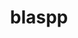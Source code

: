 ---
title: "blaspp"
layout: cache
categories: [package, develop]
meta: {"compilers": ["cce@18.0.0", "gcc@11.4.0", "intel-oneapi-compilers@2025.1.0"], "num_specs": 60, "num_specs_by_stack": {"e4s": 34, "e4s-cray-rhel": 6, "e4s-neoverse-v2": 12, "e4s-oneapi": 8, "root": 60}, "oss": ["rhel8", "ubuntu22.04"], "platforms": ["linux"], "stacks": ["e4s", "e4s-cray-rhel", "e4s-neoverse-v2", "e4s-oneapi", "root"], "targets": ["neoverse_v2", "x86_64_v3"], "versions": ["2024.10.26"]}
spec_details: [{"compiler": "gcc@11.4.0", "hash": "35wrrzaomzu6i3cevbpk73lvqcfwolpf", "os": "ubuntu22.04", "platform": "linux", "size": "-", "stacks": ["e4s-neoverse-v2", "root"], "target": "neoverse_v2", "variants": ["build_system=cmake", "build_type=Release", "+cuda", "cuda_arch:=90", "generator=make", "~ipo", "+openmp", "~rocm", "+shared", "~sycl"], "versions": ["2024.10.26"]}, {"compiler": "gcc@11.4.0", "hash": "3fvup4mdd2mkfzab3dqwmlcnxmqhn2fb", "os": "ubuntu22.04", "platform": "linux", "size": "-", "stacks": ["e4s", "root"], "target": "x86_64_v3", "variants": ["amdgpu_target:=gfx90a", "build_system=cmake", "build_type=Release", "~cuda", "generator=make", "~ipo", "+openmp", "+rocm", "+shared", "~sycl"], "versions": ["2024.10.26"]}, {"compiler": "gcc@11.4.0", "hash": "3hxftmh4bc2h4j2xsoxowr7mdjemp3nv", "os": "ubuntu22.04", "platform": "linux", "size": "-", "stacks": ["e4s", "root"], "target": "x86_64_v3", "variants": ["amdgpu_target:=gfx90a", "build_system=cmake", "build_type=Release", "~cuda", "generator=make", "~ipo", "+openmp", "+rocm", "+shared", "~sycl"], "versions": ["2024.10.26"]}, {"compiler": "gcc@11.4.0", "hash": "5hagsfjysb7sof6ip6gk2uscgs7yspre", "os": "ubuntu22.04", "platform": "linux", "size": "-", "stacks": ["e4s", "root"], "target": "x86_64_v3", "variants": ["amdgpu_target:=gfx90a", "build_system=cmake", "build_type=Release", "~cuda", "generator=make", "~ipo", "+openmp", "+rocm", "+shared", "~sycl"], "versions": ["2024.10.26"]}, {"compiler": "gcc@11.4.0", "hash": "5ss75cc6jyktspwifc7uzgfey6l5mdxp", "os": "ubuntu22.04", "platform": "linux", "size": "-", "stacks": ["e4s", "root"], "target": "x86_64_v3", "variants": ["build_system=cmake", "build_type=Release", "+cuda", "cuda_arch:=80", "generator=make", "~ipo", "+openmp", "~rocm", "+shared", "~sycl"], "versions": ["2024.10.26"]}, {"compiler": "gcc@11.4.0", "hash": "5xijdgamnscqsgyrggpb3s3hory5koey", "os": "ubuntu22.04", "platform": "linux", "size": "-", "stacks": ["e4s", "root"], "target": "x86_64_v3", "variants": ["amdgpu_target:=gfx90a", "build_system=cmake", "build_type=Release", "~cuda", "generator=make", "~ipo", "+openmp", "+rocm", "+shared", "~sycl"], "versions": ["2024.10.26"]}, {"compiler": "gcc@11.4.0", "hash": "6nbt525eqv6lbo5f6wc7emfnge6oc6l7", "os": "ubuntu22.04", "platform": "linux", "size": "-", "stacks": ["e4s", "root"], "target": "x86_64_v3", "variants": ["build_system=cmake", "build_type=Release", "~cuda", "generator=make", "~ipo", "+openmp", "~rocm", "+shared", "~sycl"], "versions": ["2024.10.26"]}, {"compiler": "cce@18.0.0", "hash": "6y6fwjgemzzwpj3gge6ei43wimnlzvvv", "os": "rhel8", "platform": "linux", "size": "-", "stacks": ["e4s-cray-rhel", "root"], "target": "x86_64_v3", "variants": ["build_system=cmake", "build_type=Release", "~cuda", "generator=make", "~ipo", "+openmp", "~rocm", "+shared", "~sycl"], "versions": ["2024.10.26"]}, {"compiler": "gcc@11.4.0", "hash": "7e633nsyeuamyxpxidhgjdk6yutttnqt", "os": "ubuntu22.04", "platform": "linux", "size": "-", "stacks": ["e4s", "root"], "target": "x86_64_v3", "variants": ["amdgpu_target:=gfx90a", "build_system=cmake", "build_type=Release", "~cuda", "generator=make", "~ipo", "+openmp", "+rocm", "+shared", "~sycl"], "versions": ["2024.10.26"]}, {"compiler": "intel-oneapi-compilers@2025.1.0", "hash": "a2yp3unqbcicbcchvchi3zv3wvpg7ydp", "os": "ubuntu22.04", "platform": "linux", "size": "-", "stacks": ["e4s-oneapi", "root"], "target": "x86_64_v3", "variants": ["build_system=cmake", "build_type=Release", "~cuda", "generator=make", "~ipo", "+openmp", "~rocm", "+shared", "~sycl"], "versions": ["2024.10.26"]}, {"compiler": "gcc@11.4.0", "hash": "afw33rij6tulx4a6obcarpbebt4mls5s", "os": "ubuntu22.04", "platform": "linux", "size": "-", "stacks": ["e4s-neoverse-v2", "root"], "target": "neoverse_v2", "variants": ["build_system=cmake", "build_type=Release", "~cuda", "generator=make", "~ipo", "+openmp", "~rocm", "+shared", "~sycl"], "versions": ["2024.10.26"]}, {"compiler": "gcc@11.4.0", "hash": "bby6qrnifbxqsvj77le4rtrueuqmktxo", "os": "ubuntu22.04", "platform": "linux", "size": "-", "stacks": ["e4s", "root"], "target": "x86_64_v3", "variants": ["build_system=cmake", "build_type=Release", "+cuda", "cuda_arch:=90", "generator=make", "~ipo", "+openmp", "~rocm", "+shared", "~sycl"], "versions": ["2024.10.26"]}, {"compiler": "intel-oneapi-compilers@2025.1.0", "hash": "bytfvpfojsf5pikqhqk2mxp4pk72gfpl", "os": "ubuntu22.04", "platform": "linux", "size": "-", "stacks": ["e4s-oneapi", "root"], "target": "x86_64_v3", "variants": ["build_system=cmake", "build_type=Release", "~cuda", "generator=make", "~ipo", "+openmp", "~rocm", "+shared", "~sycl"], "versions": ["2024.10.26"]}, {"compiler": "gcc@11.4.0", "hash": "cebsp4nenk2a7vkzlg4sio3dqoqr5dj2", "os": "ubuntu22.04", "platform": "linux", "size": "-", "stacks": ["e4s", "root"], "target": "x86_64_v3", "variants": ["build_system=cmake", "build_type=Release", "+cuda", "cuda_arch:=80", "generator=make", "~ipo", "+openmp", "~rocm", "+shared", "~sycl"], "versions": ["2024.10.26"]}, {"compiler": "intel-oneapi-compilers@2025.1.0", "hash": "didp66mk7kpl6ljz32zg6rosbar3obvk", "os": "ubuntu22.04", "platform": "linux", "size": "-", "stacks": ["e4s-oneapi", "root"], "target": "x86_64_v3", "variants": ["build_system=cmake", "build_type=Release", "~cuda", "generator=make", "~ipo", "+openmp", "~rocm", "+shared", "~sycl"], "versions": ["2024.10.26"]}, {"compiler": "gcc@11.4.0", "hash": "dreie4csslgii33wsze7a3q4gyh5grna", "os": "ubuntu22.04", "platform": "linux", "size": "-", "stacks": ["e4s-neoverse-v2", "root"], "target": "neoverse_v2", "variants": ["build_system=cmake", "build_type=Release", "~cuda", "generator=make", "~ipo", "+openmp", "~rocm", "+shared", "~sycl"], "versions": ["2024.10.26"]}, {"compiler": "gcc@11.4.0", "hash": "edtwiz4ws32mosp2jlouvzwdx3zx4zm2", "os": "ubuntu22.04", "platform": "linux", "size": "-", "stacks": ["e4s-neoverse-v2", "root"], "target": "neoverse_v2", "variants": ["build_system=cmake", "build_type=Release", "+cuda", "cuda_arch:=90", "generator=make", "~ipo", "+openmp", "~rocm", "+shared", "~sycl"], "versions": ["2024.10.26"]}, {"compiler": "gcc@11.4.0", "hash": "fws4z4vbtfbu3lx6q4qlmeniazcumu5w", "os": "ubuntu22.04", "platform": "linux", "size": "-", "stacks": ["e4s-neoverse-v2", "root"], "target": "neoverse_v2", "variants": ["build_system=cmake", "build_type=Release", "~cuda", "generator=make", "~ipo", "+openmp", "~rocm", "+shared", "~sycl"], "versions": ["2024.10.26"]}, {"compiler": "cce@18.0.0", "hash": "gc5tcot4usfmrsjwg6inr4gocopqil2o", "os": "rhel8", "platform": "linux", "size": "-", "stacks": ["e4s-cray-rhel", "root"], "target": "x86_64_v3", "variants": ["build_system=cmake", "build_type=Release", "~cuda", "generator=make", "~ipo", "+openmp", "~rocm", "+shared", "~sycl"], "versions": ["2024.10.26"]}, {"compiler": "gcc@11.4.0", "hash": "gf4esvbhi6hgup44ivdvfiezsdzbc2h3", "os": "ubuntu22.04", "platform": "linux", "size": "-", "stacks": ["e4s-neoverse-v2", "root"], "target": "neoverse_v2", "variants": ["build_system=cmake", "build_type=Release", "+cuda", "cuda_arch:=90", "generator=make", "~ipo", "+openmp", "~rocm", "+shared", "~sycl"], "versions": ["2024.10.26"]}, {"compiler": "gcc@11.4.0", "hash": "gziqjyjmenaohkitz73zij4c6rissebt", "os": "ubuntu22.04", "platform": "linux", "size": "-", "stacks": ["e4s-neoverse-v2", "root"], "target": "neoverse_v2", "variants": ["build_system=cmake", "build_type=Release", "~cuda", "generator=make", "~ipo", "+openmp", "~rocm", "+shared", "~sycl"], "versions": ["2024.10.26"]}, {"compiler": "gcc@11.4.0", "hash": "htu432rwcs6tqwrqo4igde6lrb3usp4p", "os": "ubuntu22.04", "platform": "linux", "size": "-", "stacks": ["e4s", "root"], "target": "x86_64_v3", "variants": ["build_system=cmake", "build_type=Release", "~cuda", "generator=make", "~ipo", "+openmp", "~rocm", "+shared", "~sycl"], "versions": ["2024.10.26"]}, {"compiler": "gcc@11.4.0", "hash": "igf6g466zh7aqpyiirmrnybdjc6nwsnj", "os": "ubuntu22.04", "platform": "linux", "size": "-", "stacks": ["e4s-neoverse-v2", "root"], "target": "neoverse_v2", "variants": ["build_system=cmake", "build_type=Release", "~cuda", "generator=make", "~ipo", "+openmp", "~rocm", "+shared", "~sycl"], "versions": ["2024.10.26"]}, {"compiler": "gcc@11.4.0", "hash": "ink3cuqcth5sx3d7ta3kd4g5lvhktr2i", "os": "ubuntu22.04", "platform": "linux", "size": "-", "stacks": ["e4s-neoverse-v2", "root"], "target": "neoverse_v2", "variants": ["build_system=cmake", "build_type=Release", "+cuda", "cuda_arch:=90", "generator=make", "~ipo", "+openmp", "~rocm", "+shared", "~sycl"], "versions": ["2024.10.26"]}, {"compiler": "gcc@11.4.0", "hash": "ivip7fks6undv5gdefoukrqewlvvffoh", "os": "ubuntu22.04", "platform": "linux", "size": "-", "stacks": ["e4s", "root"], "target": "x86_64_v3", "variants": ["amdgpu_target:=gfx90a", "build_system=cmake", "build_type=Release", "~cuda", "generator=make", "~ipo", "+openmp", "+rocm", "+shared", "~sycl"], "versions": ["2024.10.26"]}, {"compiler": "gcc@11.4.0", "hash": "izesrwvprmbetinisw7sylknkif2nqm2", "os": "ubuntu22.04", "platform": "linux", "size": "-", "stacks": ["e4s", "root"], "target": "x86_64_v3", "variants": ["build_system=cmake", "build_type=Release", "~cuda", "generator=make", "~ipo", "+openmp", "~rocm", "+shared", "~sycl"], "versions": ["2024.10.26"]}, {"compiler": "intel-oneapi-compilers@2025.1.0", "hash": "jypcikma4324loiujj5bjmi3zu6z6zk5", "os": "ubuntu22.04", "platform": "linux", "size": "-", "stacks": ["e4s-oneapi", "root"], "target": "x86_64_v3", "variants": ["build_system=cmake", "build_type=Release", "~cuda", "generator=make", "~ipo", "+openmp", "~rocm", "+shared", "~sycl"], "versions": ["2024.10.26"]}, {"compiler": "gcc@11.4.0", "hash": "lel52rz5n257yfdhvpzpqlnc5wr3husu", "os": "ubuntu22.04", "platform": "linux", "size": "-", "stacks": ["e4s", "root"], "target": "x86_64_v3", "variants": ["amdgpu_target:=gfx90a", "build_system=cmake", "build_type=Release", "~cuda", "generator=make", "~ipo", "+openmp", "+rocm", "+shared", "~sycl"], "versions": ["2024.10.26"]}, {"compiler": "gcc@11.4.0", "hash": "lk5xljuwlyzyjtmbemxynf5qm2x67mdc", "os": "ubuntu22.04", "platform": "linux", "size": "-", "stacks": ["e4s", "root"], "target": "x86_64_v3", "variants": ["amdgpu_target:=gfx90a", "build_system=cmake", "build_type=Release", "~cuda", "generator=make", "~ipo", "+openmp", "+rocm", "+shared", "~sycl"], "versions": ["2024.10.26"]}, {"compiler": "intel-oneapi-compilers@2025.1.0", "hash": "mehwhmhntztqs2jolnlwjbux3a45df5c", "os": "ubuntu22.04", "platform": "linux", "size": "-", "stacks": ["e4s-oneapi", "root"], "target": "x86_64_v3", "variants": ["build_system=cmake", "build_type=Release", "~cuda", "generator=make", "~ipo", "+openmp", "~rocm", "+shared", "~sycl"], "versions": ["2024.10.26"]}, {"compiler": "gcc@11.4.0", "hash": "mf56b242mwaxklmvtmmqp57djlvlgyka", "os": "ubuntu22.04", "platform": "linux", "size": "-", "stacks": ["e4s", "root"], "target": "x86_64_v3", "variants": ["amdgpu_target:=gfx90a", "build_system=cmake", "build_type=Release", "~cuda", "generator=make", "~ipo", "+openmp", "+rocm", "+shared", "~sycl"], "versions": ["2024.10.26"]}, {"compiler": "gcc@11.4.0", "hash": "mgwuvodxxrzq2aat5wnxmcj2pb4wcfzk", "os": "ubuntu22.04", "platform": "linux", "size": "-", "stacks": ["e4s", "root"], "target": "x86_64_v3", "variants": ["amdgpu_target:=gfx90a", "build_system=cmake", "build_type=Release", "~cuda", "generator=make", "~ipo", "+openmp", "+rocm", "+shared", "~sycl"], "versions": ["2024.10.26"]}, {"compiler": "gcc@11.4.0", "hash": "nbcykpo5qssmbhetjzbpg5x4nyrrd3ct", "os": "ubuntu22.04", "platform": "linux", "size": "-", "stacks": ["e4s", "root"], "target": "x86_64_v3", "variants": ["amdgpu_target:=gfx90a", "build_system=cmake", "build_type=Release", "~cuda", "generator=make", "~ipo", "+openmp", "+rocm", "+shared", "~sycl"], "versions": ["2024.10.26"]}, {"compiler": "gcc@11.4.0", "hash": "o7xkjiamsjrsffjjjv3s2u5iin3ubokd", "os": "ubuntu22.04", "platform": "linux", "size": "-", "stacks": ["e4s", "root"], "target": "x86_64_v3", "variants": ["amdgpu_target:=gfx90a", "build_system=cmake", "build_type=Release", "~cuda", "generator=make", "~ipo", "+openmp", "+rocm", "+shared", "~sycl"], "versions": ["2024.10.26"]}, {"compiler": "gcc@11.4.0", "hash": "ocyp2tcsaljkmwwocajuogue4hzlcy7m", "os": "ubuntu22.04", "platform": "linux", "size": "-", "stacks": ["e4s", "root"], "target": "x86_64_v3", "variants": ["build_system=cmake", "build_type=Release", "+cuda", "cuda_arch:=80", "generator=make", "~ipo", "+openmp", "~rocm", "+shared", "~sycl"], "versions": ["2024.10.26"]}, {"compiler": "gcc@11.4.0", "hash": "oqtrhr52uf6uidfoyizqrxptv544nh5t", "os": "ubuntu22.04", "platform": "linux", "size": "-", "stacks": ["e4s", "root"], "target": "x86_64_v3", "variants": ["build_system=cmake", "build_type=Release", "~cuda", "generator=make", "~ipo", "+openmp", "~rocm", "+shared", "~sycl"], "versions": ["2024.10.26"]}, {"compiler": "gcc@11.4.0", "hash": "othm5laotszgpgbveqfh76wndgnhr2sa", "os": "ubuntu22.04", "platform": "linux", "size": "-", "stacks": ["e4s", "root"], "target": "x86_64_v3", "variants": ["build_system=cmake", "build_type=Release", "+cuda", "cuda_arch:=90", "generator=make", "~ipo", "+openmp", "~rocm", "+shared", "~sycl"], "versions": ["2024.10.26"]}, {"compiler": "intel-oneapi-compilers@2025.1.0", "hash": "qrebqmoixol5u4y3pofxsadld6dg6sez", "os": "ubuntu22.04", "platform": "linux", "size": "-", "stacks": ["e4s-oneapi", "root"], "target": "x86_64_v3", "variants": ["build_system=cmake", "build_type=Release", "~cuda", "generator=make", "~ipo", "+openmp", "~rocm", "+shared", "~sycl"], "versions": ["2024.10.26"]}, {"compiler": "gcc@11.4.0", "hash": "rucec7tz6m7i2clplqc5nofsquuvxivk", "os": "ubuntu22.04", "platform": "linux", "size": "-", "stacks": ["e4s", "root"], "target": "x86_64_v3", "variants": ["build_system=cmake", "build_type=Release", "~cuda", "generator=make", "~ipo", "+openmp", "~rocm", "+shared", "~sycl"], "versions": ["2024.10.26"]}, {"compiler": "intel-oneapi-compilers@2025.1.0", "hash": "sgsjmzatlrazdejccbhgb636qgdl7pgs", "os": "ubuntu22.04", "platform": "linux", "size": "-", "stacks": ["e4s-oneapi", "root"], "target": "x86_64_v3", "variants": ["build_system=cmake", "build_type=Release", "~cuda", "generator=make", "~ipo", "+openmp", "~rocm", "+shared", "~sycl"], "versions": ["2024.10.26"]}, {"compiler": "gcc@11.4.0", "hash": "sznj6orlohvq5eklztr774zqpj7nggl6", "os": "ubuntu22.04", "platform": "linux", "size": "-", "stacks": ["e4s-neoverse-v2", "root"], "target": "neoverse_v2", "variants": ["build_system=cmake", "build_type=Release", "~cuda", "generator=make", "~ipo", "+openmp", "~rocm", "+shared", "~sycl"], "versions": ["2024.10.26"]}, {"compiler": "gcc@11.4.0", "hash": "tjgna7mwiey2vkzvm6ixoxms2mjv4q52", "os": "ubuntu22.04", "platform": "linux", "size": "-", "stacks": ["e4s", "root"], "target": "x86_64_v3", "variants": ["build_system=cmake", "build_type=Release", "+cuda", "cuda_arch:=80", "generator=make", "~ipo", "+openmp", "~rocm", "+shared", "~sycl"], "versions": ["2024.10.26"]}, {"compiler": "gcc@11.4.0", "hash": "tpvd6637wnxh36hqiae3blny62n7nhgo", "os": "ubuntu22.04", "platform": "linux", "size": "-", "stacks": ["e4s", "root"], "target": "x86_64_v3", "variants": ["amdgpu_target:=gfx90a", "build_system=cmake", "build_type=Release", "~cuda", "generator=make", "~ipo", "+openmp", "+rocm", "+shared", "~sycl"], "versions": ["2024.10.26"]}, {"compiler": "gcc@11.4.0", "hash": "ttv3kbnsnovjhwte3jt2zonablvvtwx7", "os": "ubuntu22.04", "platform": "linux", "size": "-", "stacks": ["e4s", "root"], "target": "x86_64_v3", "variants": ["build_system=cmake", "build_type=Release", "+cuda", "cuda_arch:=80", "generator=make", "~ipo", "+openmp", "~rocm", "+shared", "~sycl"], "versions": ["2024.10.26"]}, {"compiler": "cce@18.0.0", "hash": "u2rrcamwrnwtae2qxcdzd2qxfydpk52f", "os": "rhel8", "platform": "linux", "size": "-", "stacks": ["e4s-cray-rhel", "root"], "target": "x86_64_v3", "variants": ["build_system=cmake", "build_type=Release", "~cuda", "generator=make", "~ipo", "+openmp", "~rocm", "+shared", "~sycl"], "versions": ["2024.10.26"]}, {"compiler": "gcc@11.4.0", "hash": "v5yqfvg3fls26uycpleevi5a6skeh3y7", "os": "ubuntu22.04", "platform": "linux", "size": "-", "stacks": ["e4s", "root"], "target": "x86_64_v3", "variants": ["build_system=cmake", "build_type=Release", "+cuda", "cuda_arch:=90", "generator=make", "~ipo", "+openmp", "~rocm", "+shared", "~sycl"], "versions": ["2024.10.26"]}, {"compiler": "gcc@11.4.0", "hash": "vbjsh2chembp3xlvlhuo2e6y2j6i5w4f", "os": "ubuntu22.04", "platform": "linux", "size": "-", "stacks": ["e4s", "root"], "target": "x86_64_v3", "variants": ["amdgpu_target:=gfx90a", "build_system=cmake", "build_type=Release", "~cuda", "generator=make", "~ipo", "+openmp", "+rocm", "+shared", "~sycl"], "versions": ["2024.10.26"]}, {"compiler": "intel-oneapi-compilers@2025.1.0", "hash": "vlq6t5ujajsoefn4sns7m5ngpi5teqol", "os": "ubuntu22.04", "platform": "linux", "size": "-", "stacks": ["e4s-oneapi", "root"], "target": "x86_64_v3", "variants": ["build_system=cmake", "build_type=Release", "~cuda", "generator=make", "~ipo", "+openmp", "~rocm", "+shared", "~sycl"], "versions": ["2024.10.26"]}, {"compiler": "gcc@11.4.0", "hash": "vqrmuhsmjii5tyldtvksfdw3kgw2h2qy", "os": "ubuntu22.04", "platform": "linux", "size": "-", "stacks": ["e4s-neoverse-v2", "root"], "target": "neoverse_v2", "variants": ["build_system=cmake", "build_type=Release", "+cuda", "cuda_arch:=90", "generator=make", "~ipo", "+openmp", "~rocm", "+shared", "~sycl"], "versions": ["2024.10.26"]}, {"compiler": "gcc@11.4.0", "hash": "vuurq3rpugmx44afmk5urknclgz36ql6", "os": "ubuntu22.04", "platform": "linux", "size": "-", "stacks": ["e4s", "root"], "target": "x86_64_v3", "variants": ["amdgpu_target:=gfx90a", "build_system=cmake", "build_type=Release", "~cuda", "generator=make", "~ipo", "+openmp", "+rocm", "+shared", "~sycl"], "versions": ["2024.10.26"]}, {"compiler": "gcc@11.4.0", "hash": "w4lxbzcrmqdbcpqonsugnv6nyrda4f6a", "os": "ubuntu22.04", "platform": "linux", "size": "-", "stacks": ["e4s", "root"], "target": "x86_64_v3", "variants": ["amdgpu_target:=gfx90a", "build_system=cmake", "build_type=Release", "~cuda", "generator=make", "~ipo", "+openmp", "+rocm", "+shared", "~sycl"], "versions": ["2024.10.26"]}, {"compiler": "gcc@11.4.0", "hash": "wegfzldktm6xwymyqbibzw3szhnhpwd3", "os": "ubuntu22.04", "platform": "linux", "size": "-", "stacks": ["e4s", "root"], "target": "x86_64_v3", "variants": ["build_system=cmake", "build_type=Release", "+cuda", "cuda_arch:=90", "generator=make", "~ipo", "+openmp", "~rocm", "+shared", "~sycl"], "versions": ["2024.10.26"]}, {"compiler": "gcc@11.4.0", "hash": "wyotuqhjrosp7jyhhks3btsxvzrmmm3b", "os": "ubuntu22.04", "platform": "linux", "size": "-", "stacks": ["e4s", "root"], "target": "x86_64_v3", "variants": ["build_system=cmake", "build_type=Release", "+cuda", "cuda_arch:=90", "generator=make", "~ipo", "+openmp", "~rocm", "+shared", "~sycl"], "versions": ["2024.10.26"]}, {"compiler": "cce@18.0.0", "hash": "xhexztgt5sxozyvwmafnwrlk65vjcugz", "os": "rhel8", "platform": "linux", "size": "-", "stacks": ["e4s-cray-rhel", "root"], "target": "x86_64_v3", "variants": ["build_system=cmake", "build_type=Release", "~cuda", "generator=make", "~ipo", "+openmp", "~rocm", "+shared", "~sycl"], "versions": ["2024.10.26"]}, {"compiler": "gcc@11.4.0", "hash": "y2pntpzwyve6qw3t7e77pv4pztllxmas", "os": "ubuntu22.04", "platform": "linux", "size": "-", "stacks": ["e4s", "root"], "target": "x86_64_v3", "variants": ["build_system=cmake", "build_type=Release", "+cuda", "cuda_arch:=90", "generator=make", "~ipo", "+openmp", "~rocm", "+shared", "~sycl"], "versions": ["2024.10.26"]}, {"compiler": "gcc@11.4.0", "hash": "y5dc6fqhe6zkot2ss335hsutjy5dcdwc", "os": "ubuntu22.04", "platform": "linux", "size": "-", "stacks": ["e4s-neoverse-v2", "root"], "target": "neoverse_v2", "variants": ["build_system=cmake", "build_type=Release", "+cuda", "cuda_arch:=90", "generator=make", "~ipo", "+openmp", "~rocm", "+shared", "~sycl"], "versions": ["2024.10.26"]}, {"compiler": "gcc@11.4.0", "hash": "yxaeqn7wslbsii5mjkyr5veyigdpm64j", "os": "ubuntu22.04", "platform": "linux", "size": "-", "stacks": ["e4s", "root"], "target": "x86_64_v3", "variants": ["build_system=cmake", "build_type=Release", "~cuda", "generator=make", "~ipo", "+openmp", "~rocm", "+shared", "~sycl"], "versions": ["2024.10.26"]}, {"compiler": "gcc@11.4.0", "hash": "z6lxnb3x676vrg64heys3uii7swo4677", "os": "ubuntu22.04", "platform": "linux", "size": "-", "stacks": ["e4s", "root"], "target": "x86_64_v3", "variants": ["build_system=cmake", "build_type=Release", "+cuda", "cuda_arch:=80", "generator=make", "~ipo", "+openmp", "~rocm", "+shared", "~sycl"], "versions": ["2024.10.26"]}, {"compiler": "cce@18.0.0", "hash": "zhwhgymus7wgaa4qu4c23zwv6f4l5xfn", "os": "rhel8", "platform": "linux", "size": "-", "stacks": ["e4s-cray-rhel", "root"], "target": "x86_64_v3", "variants": ["build_system=cmake", "build_type=Release", "~cuda", "generator=make", "~ipo", "+openmp", "~rocm", "+shared", "~sycl"], "versions": ["2024.10.26"]}, {"compiler": "cce@18.0.0", "hash": "zrebmhvbxumohsktszlupryjskd6gcfe", "os": "rhel8", "platform": "linux", "size": "-", "stacks": ["e4s-cray-rhel", "root"], "target": "x86_64_v3", "variants": ["build_system=cmake", "build_type=Release", "~cuda", "generator=make", "~ipo", "+openmp", "~rocm", "+shared", "~sycl"], "versions": ["2024.10.26"]}]
---